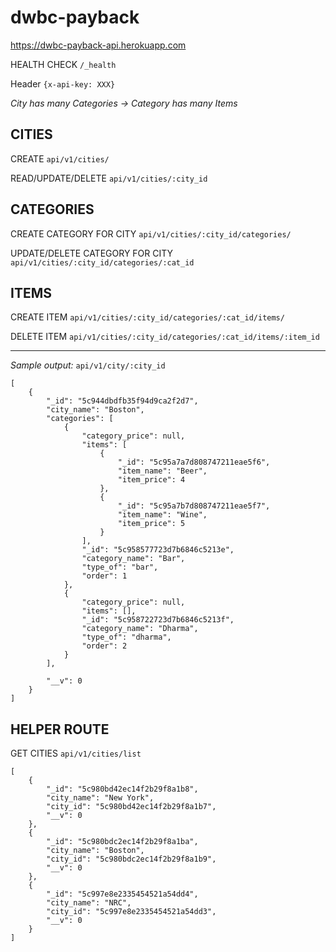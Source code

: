 # dwbc-payback

https://dwbc-payback-api.herokuapp.com

HEALTH CHECK
`/_health`

Header `{x-api-key: XXX}`

*City has many Categories -> Category has many Items*

## CITIES

CREATE
`api/v1/cities/`

READ/UPDATE/DELETE
`api/v1/cities/:city_id`

## CATEGORIES

CREATE CATEGORY FOR CITY
`api/v1/cities/:city_id/categories/`

UPDATE/DELETE CATEGORY FOR CITY
`api/v1/cities/:city_id/categories/:cat_id`

## ITEMS

CREATE ITEM
`api/v1/cities/:city_id/categories/:cat_id/items/`

DELETE ITEM
`api/v1/cities/:city_id/categories/:cat_id/items/:item_id`

---

*Sample output:* `api/v1/city/:city_id`
```
[
    {
        "_id": "5c944dbdfb35f94d9ca2f2d7",
        "city_name": "Boston",
        "categories": [
            {
                "category_price": null,
                "items": [
                    {
                        "_id": "5c95a7a7d808747211eae5f6",
                        "item_name": "Beer",
                        "item_price": 4
                    },
                    {
                        "_id": "5c95a7b7d808747211eae5f7",
                        "item_name": "Wine",
                        "item_price": 5
                    }
                ],
                "_id": "5c958577723d7b6846c5213e",
                "category_name": "Bar",
                "type_of": "bar",
                "order": 1
            },
            {
                "category_price": null,
                "items": [],
                "_id": "5c958722723d7b6846c5213f",
                "category_name": "Dharma",
                "type_of": "dharma",
                "order": 2
            }
        ],

        "__v": 0
    }
]
```

## HELPER ROUTE

GET CITIES
`api/v1/cities/list`

```
[
    {
        "_id": "5c980bd42ec14f2b29f8a1b8",
        "city_name": "New York",
        "city_id": "5c980bd42ec14f2b29f8a1b7",
        "__v": 0
    },
    {
        "_id": "5c980bdc2ec14f2b29f8a1ba",
        "city_name": "Boston",
        "city_id": "5c980bdc2ec14f2b29f8a1b9",
        "__v": 0
    },
    {
        "_id": "5c997e8e2335454521a54dd4",
        "city_name": "NRC",
        "city_id": "5c997e8e2335454521a54dd3",
        "__v": 0
    }
]
```
